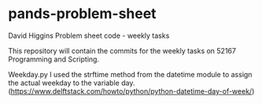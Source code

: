 # pands-problem-sheet
David Higgins
Problem sheet code - weekly tasks

This repository will contain the commits for the weekly tasks on 52167 Programming and Scripting.

Weekday.py
I used the strftime method from the datetime module to assign the actual weekday to the variable day. (https://www.delftstack.com/howto/python/python-datetime-day-of-week/)